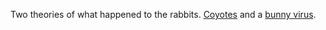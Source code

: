 Two theories of what happened to the rabbits. <a href="https://www.jstor.org/stable/3799063?seq=1">Coyotes</a> and a <a href="https://now.tufts.edu/articles/deadly-rabbit-virus-spreads-us">bunny virus</a>. 
